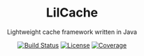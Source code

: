 <div align="center">
  <h1>LilCache</h1>

  <p>Lightweight cache framework written in Java</p>
  <a href="https://travis-ci.org/manparvesh/LilCache/builds" target="_blank"><img src="https://travis-ci.org/manparvesh/LilCache.svg?branch=master" alt="Build Status"></a> 
  <a href="https://manparvesh.mit-license.org/" target="_blank"><img src="https://img.shields.io/badge/license-MIT-blue.svg" alt="License"></a> 
  <a href="https://codecov.io/gh/manparvesh/LilCache" target="_blank"><img src="https://img.shields.io/codecov/c/github/manparvesh/LilCache/master.svg" alt="Coverage"></a>
</div>